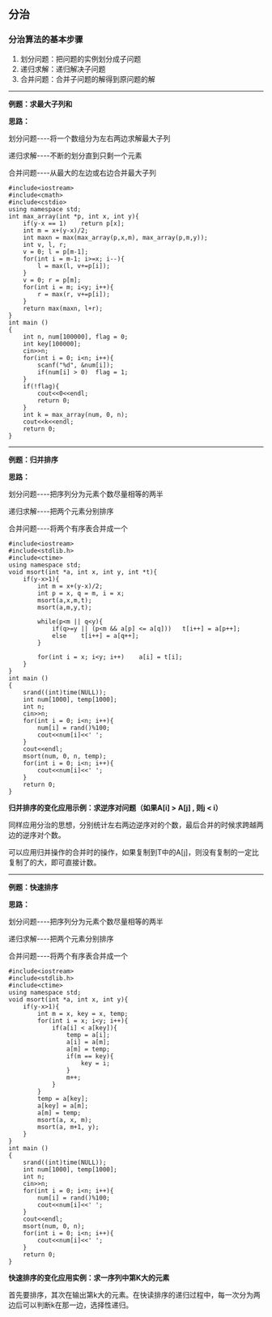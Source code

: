 ## 分治
### 分治算法的基本步骤
1. 划分问题：把问题的实例划分成子问题
2. 递归求解：递归解决子问题
3. 合并问题：合并子问题的解得到原问题的解
- - -
**例题：求最大子列和**

**思路：**

划分问题----将一个数组分为左右两边求解最大子列

递归求解----不断的划分直到只剩一个元素

合并问题----从最大的左边或右边合并最大子列
```
#include<iostream>
#include<cmath>
#include<cstdio>
using namespace std;
int max_array(int *p, int x, int y){
	if(y-x == 1)	return p[x];
	int m = x+(y-x)/2;
	int maxn = max(max_array(p,x,m), max_array(p,m,y));
	int v, l, r;
	v = 0; l = p[m-1];
	for(int i = m-1; i>=x; i--){
		l = max(l, v+=p[i]);
	}
	v = 0; r = p[m];
	for(int i = m; i<y; i++){
		r = max(r, v+=p[i]);
	}
	return max(maxn, l+r);
} 
int main ()
{
	int n, num[100000], flag = 0;
	int key[100000];
	cin>>n;
	for(int i = 0; i<n; i++){
		scanf("%d", &num[i]);
		if(num[i] > 0)	flag = 1;
	}
	if(!flag){
		cout<<0<<endl;
		return 0;
	}
	int k = max_array(num, 0, n);
	cout<<k<<endl;
	return 0;
}
```
- - -
**例题：归并排序**

**思路：**

划分问题----把序列分为元素个数尽量相等的两半

递归求解----把两个元素分别排序

合并问题----将两个有序表合并成一个
```
#include<iostream>
#include<stdlib.h>
#include<ctime>
using namespace std;
void msort(int *a, int x, int y, int *t){
	if(y-x>1){
		int m = x+(y-x)/2;
		int p = x, q = m, i = x;
		msort(a,x,m,t);
		msort(a,m,y,t);
		
		while(p<m || q<y){
			if(q>=y || (p<m && a[p] <= a[q]))	t[i++] = a[p++];
			else	t[i++] = a[q++];
		}
		
		for(int i = x; i<y; i++)	a[i] = t[i];
	}
}
int main ()
{
	srand((int)time(NULL));
	int num[1000], temp[1000];
	int n;
	cin>>n;
	for(int i = 0; i<n; i++){
		num[i] = rand()%100;
		cout<<num[i]<<' ';
	}
	cout<<endl; 
	msort(num, 0, n, temp);
	for(int i = 0; i<n; i++){
		cout<<num[i]<<' ';
	}
	return 0;
}
```
**归并排序的变化应用示例：求逆序对问题（如果A[i] > A[j] , 则j < i）**

同样应用分治的思想，分别统计左右两边逆序对的个数，最后合并的时候求跨越两边的逆序对个数。

可以应用归并操作的合并时的操作，如果复制到T中的A[j]，则没有复制的一定比复制了的大，即可直接计数。

- - -
**例题：快速排序**

**思路：**

划分问题----把序列分为元素个数尽量相等的两半

递归求解----把两个元素分别排序

合并问题----将两个有序表合并成一个
```
#include<iostream>
#include<stdlib.h>
#include<ctime>
using namespace std;
void msort(int *a, int x, int y){
	if(y-x>1){
		int m = x, key = x, temp;
		for(int i = x; i<y; i++){
			if(a[i] < a[key]){
				temp = a[i];
				a[i] = a[m];
				a[m] = temp;
				if(m == key){
					key = i;
				}
				m++;
			}
		}
		temp = a[key];
		a[key] = a[m];
		a[m] = temp;
		msort(a, x, m);
		msort(a, m+1, y);
	}
}
int main ()
{
	srand((int)time(NULL));
	int num[1000], temp[1000];
	int n;
	cin>>n;
	for(int i = 0; i<n; i++){
		num[i] = rand()%100;
		cout<<num[i]<<' ';
	}
	cout<<endl; 
	msort(num, 0, n);
	for(int i = 0; i<n; i++){
		cout<<num[i]<<' ';
	}
	return 0;
}
```
**快速排序的变化应用实例：求一序列中第K大的元素**

首先要排序，其次在输出第k大的元素。在快读排序的递归过程中，每一次分为两边后可以判断k在那一边，选择性递归。
